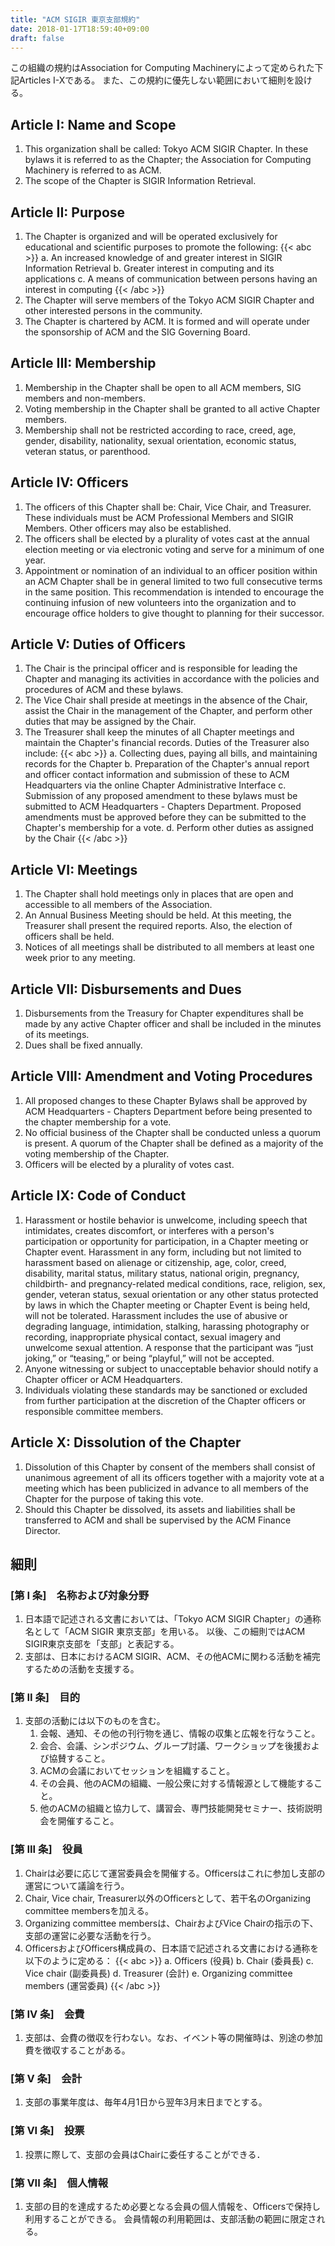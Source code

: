 ```yaml
---
title: "ACM SIGIR 東京支部規約"
date: 2018-01-17T18:59:40+09:00
draft: false
---
```


この組織の規約はAssociation for Computing Machineryによって定められた下記Articles I-Xである。
また、この規約に優先しない範囲において細則を設ける。

## Article I: Name and Scope

1. This organization shall be called: Tokyo ACM SIGIR Chapter.  In these bylaws it is referred to as the Chapter; the Association for Computing Machinery is referred to as ACM.
2. The scope of the Chapter is SIGIR Information Retrieval.

## Article II: Purpose

1. The Chapter is organized and will be operated exclusively for educational and scientific purposes to promote the following:
{{< abc >}}
a. An increased knowledge of and greater interest in SIGIR Information Retrieval
b. Greater interest in computing and its applications
c. A means of communication between persons having an interest in computing
{{< /abc >}}
2. The Chapter will serve members of the Tokyo ACM SIGIR Chapter and other interested persons in the community.
3. The Chapter is chartered by ACM. It is formed and will operate under the sponsorship of ACM and the SIG Governing Board.

## Article III: Membership

1. Membership in the Chapter shall be open to all ACM members, SIG members and non-members. 
2. Voting membership in the Chapter shall be granted to all active Chapter members.
3. Membership shall not be restricted according to race, creed, age, gender, disability, nationality, sexual orientation, economic status, veteran status, or parenthood.

## Article IV: Officers

1. The officers of this Chapter shall be: Chair, Vice Chair, and Treasurer. These individuals must be ACM Professional Members and SIGIR Members. Other officers may also be established.
2. The officers shall be elected by a plurality of votes cast at the annual election meeting or via electronic voting and serve for a minimum of one year.
3. Appointment or nomination of an individual to an officer position within an ACM Chapter shall be in general limited to two full consecutive terms in the same position.  This recommendation is intended to encourage the continuing infusion of new volunteers into the organization and to encourage office holders to give thought to planning for their successor. 

## Article V: Duties of Officers

1. The Chair is the principal officer and is responsible for leading the Chapter and managing its activities in accordance with the policies and procedures of ACM and these bylaws. 
2. The Vice Chair shall preside at meetings in the absence of the Chair, assist the Chair in the management of the Chapter, and perform other duties that may be assigned by the Chair.
3. The Treasurer shall keep the minutes of all Chapter meetings and maintain the Chapter's financial records. Duties of the Treasurer also include:
{{< abc >}}
a. Collecting dues, paying all bills, and maintaining records for the Chapter
b. Preparation of the Chapter's annual report and officer contact information and submission of these to ACM Headquarters via the online Chapter Administrative Interface
c.  Submission of any proposed amendment to these bylaws must be submitted to ACM Headquarters - Chapters Department. Proposed amendments must be approved before they can be submitted to the Chapter's membership for a vote.
d. Perform other duties as assigned by the Chair
{{< /abc >}}

## Article VI: Meetings

1. The Chapter shall hold meetings only in places that are open and accessible to all members of the Association.
2. An Annual Business Meeting should be held. At this meeting, the Treasurer shall present the required reports. Also, the election of officers shall be held.
3. Notices of all meetings shall be distributed to all members at least one week prior to any meeting.

## Article VII: Disbursements and Dues

1. Disbursements from the Treasury for Chapter expenditures shall be made by any active Chapter officer and shall be included in the minutes of its meetings.
2. Dues shall be fixed annually.

## Article VIII: Amendment and Voting Procedures

1. All proposed changes to these Chapter Bylaws shall be approved by ACM Headquarters - Chapters Department before being presented to the chapter membership for a vote.
2. No official business of the Chapter shall be conducted unless a quorum is present. A quorum of the Chapter shall be defined as a majority of the voting membership of the Chapter.
3. Officers will be elected by a plurality of votes cast.

## Article IX: Code of Conduct

1. Harassment or hostile behavior is unwelcome, including speech that intimidates, creates discomfort, or interferes with a person's participation or opportunity for participation, in a Chapter meeting or Chapter event. Harassment in any form, including but not limited to harassment based on alienage or citizenship, age, color, creed, disability, marital status, military status, national origin, pregnancy, childbirth- and pregnancy-related medical conditions, race, religion, sex, gender, veteran status, sexual orientation or any other status protected by laws in which the Chapter meeting or Chapter Event is being held, will not be tolerated. Harassment includes the use of abusive or degrading language, intimidation, stalking, harassing photography or recording, inappropriate physical contact, sexual imagery and unwelcome sexual attention. A response that the participant was “just joking,” or “teasing,” or being “playful,” will not be accepted.
2. Anyone witnessing or subject to unacceptable behavior should notify a Chapter officer or ACM Headquarters.
3. Individuals violating these standards may be sanctioned or excluded from further participation at the discretion of the Chapter officers or responsible committee members.

## Article X: Dissolution of the Chapter

1. Dissolution of this Chapter by consent of the members shall consist of unanimous agreement of all its officers together with a majority vote at a meeting which has been publicized in advance to all members of the Chapter for the purpose of taking this vote.
2. Should this Chapter be dissolved, its assets and liabilities shall be transferred to ACM and shall be supervised by the ACM Finance Director.


## 細則

### [第 I 条]　名称および対象分野

1. 日本語で記述される文書においては、「Tokyo ACM SIGIR Chapter」の通称名として「ACM SIGIR 東京支部」を用いる。
以後、この細則ではACM SIGIR東京支部を「支部」と表記する。
3. 支部は、日本におけるACM SIGIR、ACM、その他ACMに関わる活動を補完するための活動を支援する。

### [第 II 条]　目的
1. 支部の活動には以下のものを含む。
    1. 会報、通知、その他の刊行物を通じ、情報の収集と広報を行なうこと。
    2. 会合、会議、シンポジウム、グループ討議、ワークショップを後援および協賛すること。
    3. ACMの会議においてセッションを組織すること。
    4. その会員、他のACMの組織、一般公衆に対する情報源として機能すること。
    5. 他のACMの組織と協力して、講習会、専門技能開発セミナー、技術説明会を開催すること。

### [第 III 条]　役員
1. Chairは必要に応じて運営委員会を開催する。Officersはこれに参加し支部の運営について議論を行う。
2. Chair, Vice chair, Treasurer以外のOfficersとして、若干名のOrganizing committee
   membersを加える。
3. Organizing committee membersは、ChairおよびVice Chairの指示の下、支部の運営に必要な活動を行う。
4. OfficersおよびOfficers構成員の、日本語で記述される文書における通称を以下のように定める：
{{< abc >}}
a. Officers (役員)
b. Chair (委員長)
c. Vice chair (副委員長)
d. Treasurer (会計)
e. Organizing committee members (運営委員)
{{< /abc >}}

### [第 IV 条]　会費
1. 支部は、会費の徴収を行わない。なお、イベント等の開催時は、別途の参加費を徴収することがある。

### [第 V 条]　会計
1. 支部の事業年度は、毎年4月1日から翌年3月末日までとする。

### [第 VI 条]　投票
1. 投票に際して、支部の会員はChairに委任することができる．

### [第 VII 条]　個人情報
1. 支部の目的を達成するため必要となる会員の個人情報を、Officersで保持し利用することができる。
会員情報の利用範囲は、支部活動の範囲に限定される。
